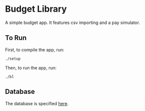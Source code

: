 Budget Library
==============

A simple budget app. It features csv importing and a pay simulator.

To Run
------

First, to compile the app, run:

    ./setup

Then, to run the app, run:

    ./bl

Database
--------

The database is specified [here](database.md).
